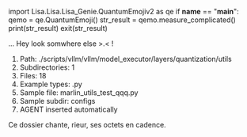 
import Lisa.Lisa.Lisa_Genie.QuantumEmojiv2 as qe
if __name__ == "__main__":
  qemo = qe.QuantumEmoji()
  str_result = qemo.measure_complicated()
  print(str_result)
  exit(str_result)

... Hey look somwhere else >.< !

1. Path: ./scripts/vllm/vllm/model_executor/layers/quantization/utils
2. Subdirectories: 1
3. Files: 18
4. Example types: .py
5. Sample file: marlin_utils_test_qqq.py
6. Sample subdir: configs
7. AGENT inserted automatically

Ce dossier chante, rieur, ses octets en cadence.
